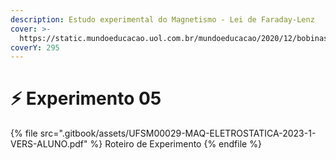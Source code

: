 ```yaml
---
description: Estudo experimental do Magnetismo - Lei de Faraday-Lenz
cover: >-
  https://static.mundoeducacao.uol.com.br/mundoeducacao/2020/12/bobinas-lei-de-lenz.jpg
coverY: 295
---
```


# ⚡ Experimento 05

{% file src=".gitbook/assets/UFSM00029-MAQ-ELETROSTATICA-2023-1-VERS-ALUNO.pdf" %}
Roteiro de Experimento
{% endfile %}
